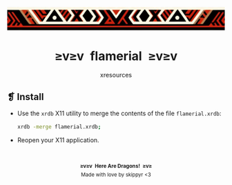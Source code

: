 <p align="center">
  <img alt="" src="../../imgs/ornament.webp" />
</p>
<h1 align="center">≥v≥v&ensp;flamerial&ensp;≥v≥v</h1>
<p align="center">xresources</p>
<h2>❡ Install</h2>
<ul>
<li>Use the <code>xrdb</code> X11 utility to merge the contents of the file <code>flamerial.xrdb</code>:</li>

```sh
xrdb -merge flamerial.xrdb;
```

<li>Reopen your X11 application.</li>

</ul>
&ensp;
<p align="center"><sup><strong>≥v≥v&ensp;Here Are Dragons!&ensp;≥v≥</strong><br />Made with love by skippyr <3</sup></p>